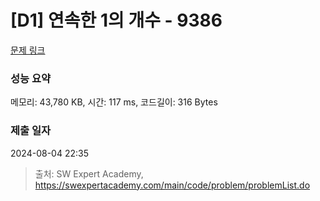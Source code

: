 # [D1] 연속한 1의 개수 - 9386 

[문제 링크](https://swexpertacademy.com/main/code/problem/problemDetail.do?contestProbId=AXALDUIq97oDFASI) 

### 성능 요약

메모리: 43,780 KB, 시간: 117 ms, 코드길이: 316 Bytes

### 제출 일자

2024-08-04 22:35



> 출처: SW Expert Academy, https://swexpertacademy.com/main/code/problem/problemList.do